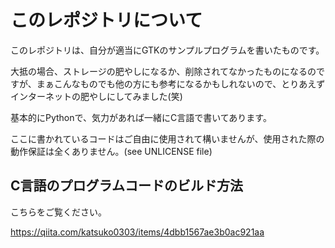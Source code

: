 # このレポジトリについて

このレポジトリは、自分が適当にGTKのサンプルプログラムを書いたものです。

大抵の場合、ストレージの肥やしになるか、削除されてなかったものになるのですが、まぁこんなものでも他の方にも参考になるかもしれないので、とりあえずインターネットの肥やしにしてみました(笑)

基本的にPythonで、気力があれば一緒にC言語で書いてあります。

ここに書かれているコードはご自由に使用されて構いませんが、使用された際の動作保証は全くありません。(see UNLICENSE file)

## C言語のプログラムコードのビルド方法

こちらをご覧ください。

https://qiita.com/katsuko0303/items/4dbb1567ae3b0ac921aa


